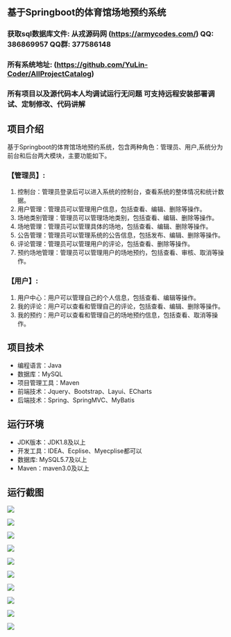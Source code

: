 ## 基于Springboot的体育馆场地预约系统

###  获取sql数据库文件: 从戎源码网 (https://armycodes.com/) QQ: 386869957 QQ群: 377586148
###  所有系统地址: (https://github.com/YuLin-Coder/AllProjectCatalog) 
###  所有项目以及源代码本人均调试运行无问题 可支持远程安装部署调试、定制修改、代码讲解

## 项目介绍
基于Springboot的体育馆场地预约系统，包含两种角色：管理员、用户,系统分为前台和后台两大模块，主要功能如下。

### 【管理员】:
1. 控制台：管理员登录后可以进入系统的控制台，查看系统的整体情况和统计数据。
2. 用户管理：管理员可以管理用户信息，包括查看、编辑、删除等操作。
3. 场地类别管理：管理员可以管理场地类别，包括查看、编辑、删除等操作。
4. 场地管理：管理员可以管理具体的场地，包括查看、编辑、删除等操作。
5. 公告管理：管理员可以管理系统的公告信息，包括发布、编辑、删除等操作。
6. 评论管理：管理员可以管理用户的评论，包括查看、删除等操作。
7. 预约场地管理：管理员可以管理用户的场地预约，包括查看、审核、取消等操作。

### 【用户】:
1. 用户中心：用户可以管理自己的个人信息，包括查看、编辑等操作。
2. 我的评论：用户可以查看和管理自己的评论，包括查看、编辑、删除等操作。
3. 我的预约：用户可以查看和管理自己的场地预约信息，包括查看、取消等操作。

## 项目技术
- 编程语言：Java
- 数据库：MySQL
- 项目管理工具：Maven
- 前端技术：Jquery、Bootstrap、Layui、ECharts
- 后端技术：Spring、SpringMVC、MyBatis

## 运行环境
- JDK版本：JDK1.8及以上
- 开发工具：IDEA、Ecplise、Myecplise都可以
- 数据库: MySQL5.7及以上
- Maven：maven3.0及以上

## 运行截图
![](screenshot/1.png)

![](screenshot/2.png)

![](screenshot/3.png)

![](screenshot/4.png)

![](screenshot/5.png)

![](screenshot/6.png)

![](screenshot/7.png)

![](screenshot/8.png)

![](screenshot/9.png)

![](screenshot/10.png)